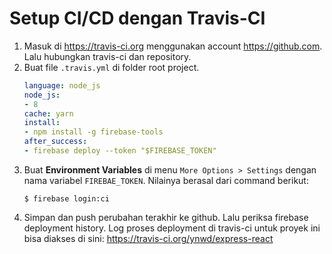 # Setup CI/CD dengan Travis-CI

1. Masuk di https://travis-ci.org menggunakan account https://github.com. Lalu hubungkan travis-ci dan repository.
2. Buat file `.travis.yml` di folder root project.
    ```yml
    language: node_js
    node_js:
    - 8
    cache: yarn
    install:
    - npm install -g firebase-tools
    after_success:
    - firebase deploy --token "$FIREBASE_TOKEN"
    ```
3. Buat **Environment Variables** di menu `More Options > Settings` dengan nama variabel `FIREBAE_TOKEN`. Nilainya berasal dari command berikut:
   ```
   $ firebase login:ci
   ```
4. Simpan dan push perubahan terakhir ke github. Lalu periksa firebase deployment history. Log proses deployment di travis-ci untuk proyek ini bisa diakses di sini: https://travis-ci.org/ynwd/express-react